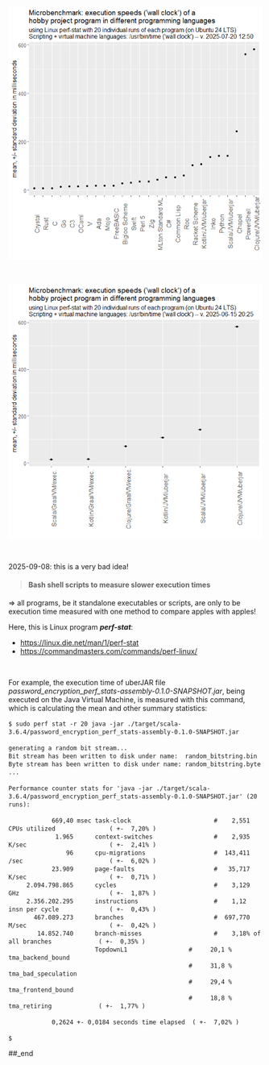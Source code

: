![plot](./mean_stddev_err_whiskers%20--%20no%20GraalVM.png)

<br/>

![plot](./mean_stddev_err_whiskers%20--%20only%20GraalVM.png)

<br/>

2025-09-08: this is a very bad idea!

> #### Bash shell scripts to measure slower execution times

=> all programs, be it standalone executables or scripts, are only to be execution time measured with one method to compare apples with apples!

Here, this is Linux program _**perf-stat**_:

- https://linux.die.net/man/1/perf-stat
- https://commandmasters.com/commands/perf-linux/

<br/>

For example, the execution time of uberJAR file _password_encryption_perf_stats-assembly-0.1.0-SNAPSHOT.jar_, being executed on the Java Virtual Machine, is measured with this command, which is calculating the mean and other summary statistics: 

```
$ sudo perf stat -r 20 java -jar ./target/scala-3.6.4/password_encryption_perf_stats-assembly-0.1.0-SNAPSHOT.jar

generating a random bit stream...
Bit stream has been written to disk under name:  random_bitstring.bin
Byte stream has been written to disk under name: random_bitstring.byte
...

Performance counter stats for 'java -jar ./target/scala-3.6.4/password_encryption_perf_stats-assembly-0.1.0-SNAPSHOT.jar' (20 runs):

            669,40 msec task-clock                       #    2,551 CPUs utilized               ( +-  7,20% )
             1.965      context-switches                 #    2,935 K/sec                       ( +-  2,41% )
                96      cpu-migrations                   #  143,411 /sec                        ( +-  6,02% )
            23.909      page-faults                      #   35,717 K/sec                       ( +-  0,71% )
     2.094.798.865      cycles                           #    3,129 GHz                         ( +-  1,87% )
     2.356.202.295      instructions                     #    1,12  insn per cycle              ( +-  0,43% )
       467.089.273      branches                         #  697,770 M/sec                       ( +-  0,42% )
        14.852.740      branch-misses                    #    3,18% of all branches             ( +-  0,35% )
                        TopdownL1                 #     20,1 %  tma_backend_bound      
                                                  #     31,8 %  tma_bad_speculation    
                                                  #     29,4 %  tma_frontend_bound     
                                                  #     18,8 %  tma_retiring             ( +-  1,77% )

            0,2624 +- 0,0184 seconds time elapsed  ( +-  7,02% )

$
```

##_end
